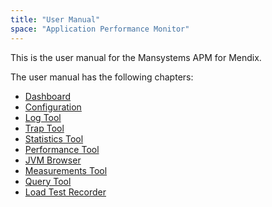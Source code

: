 ```yaml
---
title: "User Manual"
space: "Application Performance Monitor"
---
```

This is the user manual for the Mansystems APM for Mendix.

The user manual has the following chapters:

*   [Dashboard](dashboard)
*   [Configuration](configuration)
*   [Log Tool](log-tool)
*   [Trap Tool](trap-tool)
*   [Statistics Tool](statistics-tool)
*   [Performance Tool](performance-tool)
*   [JVM Browser](jvm-browser)
*   [Measurements Tool](measurements-tool)
*   [Query Tool](query-tool)
*   [Load Test Recorder](load-test-recorder)
